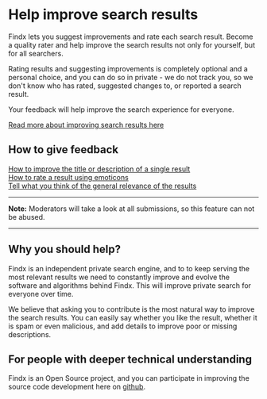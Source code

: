 # Help improve search results

Findx lets you suggest improvements and rate each search result. Become a quality rater and help improve the search results not only for yourself, but for all searchers.

Rating results and suggesting improvements is completely optional and a personal choice, and you can do so in private - we do not track you, so we don't know who has rated, suggested changes to, or reported a search result. 

Your feedback will help improve the search experience for everyone.

[Read more about improving search results here](https://www.privacore.com/findx/improve-search-results/#features)  


## How to give feedback  

[How to improve the title or description of a single result ](/en/improvesearch/improve-result)  
[How to rate a result using emoticons](/en/improvesearch/rate-result)  
[Tell what you think of the general relevance of the results](/en/improvesearch/whatdoyouthink) 

---

**Note:** Moderators will take a look at all submissions, so this feature can not be abused.  

---

## Why you should help?
Findx is an independent private search engine, and to to keep serving the most relevant results we need to constantly improve and evolve the software and algorithms behind Findx. This will improve private search for everyone over time.

We believe that asking you to contribute is the most natural way to improve the search results. You can easily say whether you like the result, whether it is spam or even malicious, and add details to improve poor or missing descriptions.

## For people with deeper technical understanding
Findx is an Open Source project, and you can participate in improving the source code development here on [github](https://github.com/privacore/open-source-search-engine).

